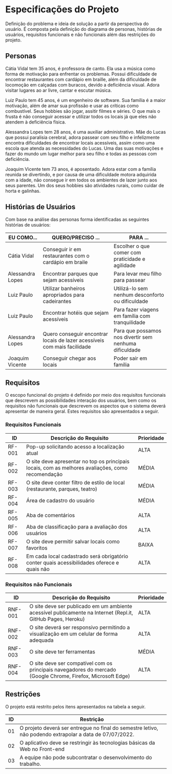 # Especificações do Projeto

Definição do problema e ideia de solução a partir da perspectiva do usuário. É composta pela definição do  diagrama de personas, histórias de usuários, requisitos funcionais e não funcionais além das restrições do projeto.


## Personas

Cátia Vidal tem 35 anos, é professora de canto. Ela usa a música como forma de motivação para enfrentar os problemas. Possui dificuldade de encontrar restaurantes com cardápio em braille, além da dificuldade de locomoção em calçadas com buracos, devido a deficiência visual. Adora visitar lugares ao ar livre, cantar e escutar música.

Luiz Paulo tem 45 anos, é um engenheiro de software. Sua família é a maior motivação, além de amar sua profissão e usar as críticas como combustível. Seus hobbies são jogar, assitir filmes e séries. O que mais o frusta é não conseguir acessar e utilizar todos os locais já que eles não atendem à deficiência física.

Alessandra Lopes tem 28 anos, é uma auxiliar administrativo. Mãe do Lucas que possui paralisia cerebral, adora passear com seu filho e infelizmente encontra dificuldades de encontrar locais acessíveis, assim como uma escola que atenda as necessidades do Lucas. Uma das suas motivações e fazer do mundo um lugar melhor para seu filho e todas as pessoas com deficiência.

Joaquim Vicente tem 73 anos, é aposentado. Adora estar com a família reunida se divertindo, e por causa de uma dificuldade motora adquirida com a idade, não consegue ir em todos os ambientes de lazer junto aos seus parentes. Um dos seus hobbies são atividades rurais, como cuidar de horta e galinhas.


## Histórias de Usuários

Com base na análise das personas forma identificadas as seguintes histórias de usuários:

|EU COMO... | QUERO/PRECISO ...  |PARA ...                  |
|--------------------|------------------------------------|----------------------------------------|
|Cátia Vidal  | Conseguir ir em restaurantes com o cardápio em braile            | Escolher o que comer com praticidade e agilidade               |
|Alessandra Lopes      | Encontrar parques que sejam acessíveis                  | Para levar meu filho para passear  |
|Luiz Paulo | Utilizar banheiros apropriados para cadeirantes | Utilizá-lo sem nenhum desconforto ou dificuldade |
|Luiz Paulo | Encontrar hotéis que sejam acessíveis | Para fazer viagens em família com tranquilidade |
|Alessandra Lopes |  Quero conseguir encontrar locais de lazer acessíveis com mais facilidade | Para que possamos nos divertir sem nenhuma dificuldade |
|Joaquim Vicente | Conseguir chegar aos locais | Poder sair em família |


## Requisitos

O escopo funcional do projeto é definido por meio dos requisitos funcionais que descrevem as possibilidades interação dos usuários, bem como os requisitos não funcionais que descrevem os aspectos que o sistema deverá apresentar de maneira geral. Estes requisitos são apresentados a seguir.


### Requisitos Funcionais

|ID    | Descrição do Requisito  | Prioridade |
|------|-----------------------------------------|----|
|RF-001| Pop-up solicitando acesso a localização atual  | ALTA | 
|RF-002| O site deve apresentar no top os principais locais, com as melhores avaliações, como recomendação    | MÉDIA |
|RF-003| O site deve conter filtro de estilo de local (restaurante, parques, teatro) | MÉDIA |
|RF-004| Área de cadastro do usuário | MÉDIA |
|RF-005| Aba de comentários | ALTA |
|RF-006| Aba de classificação para a avaliação dos usuários | ALTA |
|RF-007| O site deve permitir salvar locais como favoritos | BAIXA |
|RF-008| Em cada local cadastrado será obrigatório conter quais acessibilidades oferece e quais não | ALTA |


### Requisitos não Funcionais

|ID     | Descrição do Requisito  |Prioridade |
|-------|-------------------------|----|
|RNF-001| O site deve ser publicado em um ambiente acessível publicamente na Internet (Repl.it, GitHub Pages, Heroku) | ALTA | 
|RNF-002| O site deverá ser responsivo permitindo a visualização em um celular de forma adequada |  ALTA | 
|RNF-003| O site deve ter ferramentas  | MÉDIA |
|RNF-004| O site deve ser compatível com os principais navegadores do mercado (Google Chrome, Firefox, Microsoft Edge) | ALTA |


## Restrições

O projeto está restrito pelos itens apresentados na tabela a seguir.

|ID| Restrição                                             |
|--|-------------------------------------------------------|
|01| O projeto deverá ser entregue no final do semestre letivo, não podendo extrapolar a data de 07/07/2022. |
|02| O aplicativo deve se restringir às tecnologias básicas da Web no Front-end         |
|03| A equipe não pode subcontratar o desenvolvimento do trabalho. |


